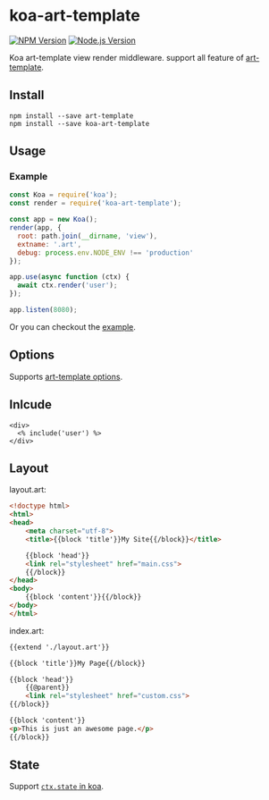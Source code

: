 # koa-art-template

[![NPM Version](https://img.shields.io/npm/v/koa-art-template.svg)](https://npmjs.org/package/koa-art-template)
[![Node.js Version](https://img.shields.io/node/v/koa-art-template.svg)](http://nodejs.org/download/)

Koa art-template view render middleware. support all feature of [art-template](https://github.com/aui/art-template).

## Install

```shell
npm install --save art-template
npm install --save koa-art-template
```

## Usage

### Example

```js
const Koa = require('koa');
const render = require('koa-art-template');

const app = new Koa();
render(app, {
  root: path.join(__dirname, 'view'),
  extname: '.art',
  debug: process.env.NODE_ENV !== 'production'
});

app.use(async function (ctx) {
  await ctx.render('user');
});

app.listen(8080);
```

Or you can checkout the [example](https://github.com/aui/art-template/tree/master/example).

## Options

Supports [art-template options](https://github.com/aui/art-template#Options).


## Inlcude

```
<div>
  <% include('user') %>
</div>
```

## Layout

layout.art:

```html
<!doctype html>
<html>
<head>
    <meta charset="utf-8">
    <title>{{block 'title'}}My Site{{/block}}</title>

    {{block 'head'}}
    <link rel="stylesheet" href="main.css">
    {{/block}}
</head>
<body>
    {{block 'content'}}{{/block}}
</body>
</html>
```

index.art:

```html
{{extend './layout.art'}}

{{block 'title'}}My Page{{/block}}

{{block 'head'}}
    {{@parent}}
    <link rel="stylesheet" href="custom.css">
{{/block}}

{{block 'content'}}
<p>This is just an awesome page.</p>
{{/block}}
```

## State

Support [`ctx.state` in koa](https://github.com/koajs/koa/blob/master/docs/api/context.md#ctxstate).